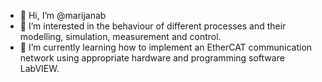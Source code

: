 - 👋 Hi, I’m @marijanab
- 👀 I’m interested in the behaviour of different processes and their modelling, simulation, measurement and control.
- 🌱 I’m currently learning how to implement an EtherCAT communication network using appropriate hardware and programming software LabVIEW.

<!---
marijanab/marijanab is a ✨ special ✨ repository because its `README.md` (this file) appears on your GitHub profile.
You can click the Preview link to take a look at your changes.
--->
